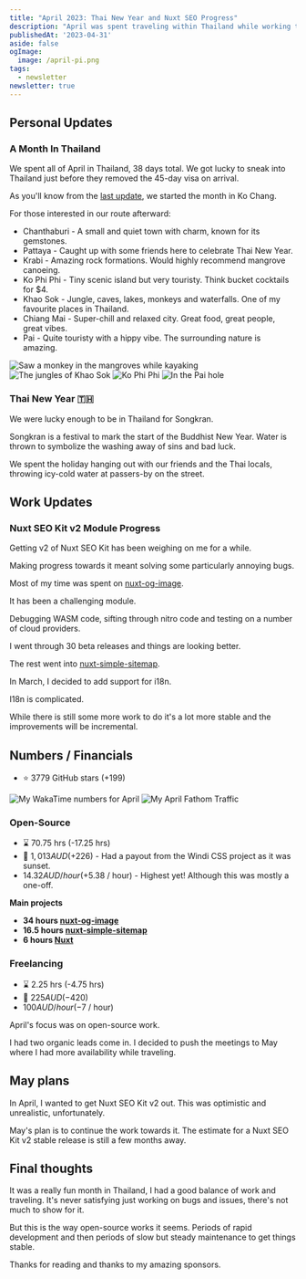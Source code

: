 ```yaml
---
title: "April 2023: Thai New Year and Nuxt SEO Progress"
description: "April was spent traveling within Thailand while working through a bunch of bugs in my Nuxt SEO modules."
publishedAt: '2023-04-31'
aside: false
ogImage:
  image: /april-pi.png
tags:
  - newsletter
newsletter: true
---
```


## Personal Updates

### A Month In Thailand

We spent all of April in Thailand, 38 days total.
We got lucky to sneak into Thailand just before they removed the 45-day visa on arrival.

As you'll know from the [last update](/blog/2023-march), we started the month in Ko Chang.

For those interested in our route afterward:
- Chanthaburi - A small and quiet town with charm, known for its gemstones.
- Pattaya - Caught up with some friends here to celebrate Thai New Year.
- Krabi - Amazing rock formations. Would highly recommend mangrove canoeing.
- Ko Phi Phi - Tiny scenic island but very touristy. Think bucket cocktails for $4.
- Khao Sok - Jungle, caves, lakes, monkeys and waterfalls. One of my favourite places in Thailand.
- Chiang Mai - Super-chill and relaxed city. Great food, great people, great vibes.
- Pai - Quite touristy with a hippy vibe. The surrounding nature is amazing.

<Expand>
<div class="md:grid grid-cols-2 gap-8 my-15">
<Image src="/april-mangrove.png" alt="Saw a monkey in the mangroves while kayaking" no-margin />
<Image src="/april-koa-sok.png" alt="The jungles of Khao Sok"  no-margin />
<Image src="/april-phi-phi.png" alt="Ko Phi Phi"  no-margin />
<Image src="/april-pi.png" alt="In the Pai hole"  no-margin />
</div>
</Expand>

### Thai New Year 🇹🇭

We were lucky enough to be in Thailand for Songkran.

Songkran is a festival to mark the start of the Buddhist New Year.
Water is thrown to symbolize the washing away of sins and bad luck.

We spent the holiday hanging out with our friends and the Thai locals,
throwing icy-cold water at passers-by on the street.

## Work Updates

### Nuxt SEO Kit v2 Module Progress

Getting v2 of Nuxt SEO Kit has been weighing on me for a while.

Making progress towards it meant solving some particularly annoying bugs.

Most of my time was spent on [nuxt-og-image](https://github.com/harlan-zw/nuxt-og-image).

It has been a challenging module.

Debugging WASM code, sifting through nitro code and testing on a number of cloud providers.

I went through 30 beta releases and things are looking better.

The rest went into [nuxt-simple-sitemap](https://github.com/harlan-zw/nuxt-simple-sitemap).

In March, I decided to add support for i18n.

I18n is complicated.

While there is still some more work to do it's a lot more stable and the improvements will be incremental.

## Numbers / Financials

- ⭐ 3779 GitHub stars (+199)

<Image src="/april-numbers.png" alt="My WakaTime numbers for April" />

<Image src="/april-fathom.png" alt="My April Fathom Traffic" />

### Open-Source

- ⌛ 70.75 hrs  (-17.25 hrs)
- 💸 $1,013 AUD (+$226) - Had a payout from the Windi CSS project as it was sunset.
- $14.32 AUD / hour (+$5.38 / hour) - Highest yet! Although this was mostly a one-off.

**Main projects**

- **34 hours [nuxt-og-image](https://github.com/harlan-zw/nuxt-og-image)**
- **16.5 hours [nuxt-simple-sitemap](https://github.com/harlan-zw/nuxt-simple-sitemap)**
- **6 hours [Nuxt](https://github.com/nuxt/nuxt)**

### Freelancing

- ⌛ 2.25 hrs (-4.75 hrs)
- 💸 $225 AUD (-$420)
- $100 AUD / hour (-$7 / hour)

April's focus was on open-source work.

I had two organic leads come in.
I decided to push the meetings to May where I had more availability while traveling.

## May plans

In April, I wanted to get Nuxt SEO Kit v2 out. This was optimistic and unrealistic, unfortunately.

May's plan is to continue the work towards it.
The estimate for a Nuxt SEO Kit v2 stable release is still a few months away.

## Final thoughts

It was a really fun month in Thailand, I had a good balance of work and traveling.
It's never satisfying just working on bugs and issues, there's not much to show for it.

But this is the way open-source works it seems.
Periods of rapid development and then periods of slow but steady maintenance to get things stable.

Thanks for reading and thanks to my amazing sponsors.

